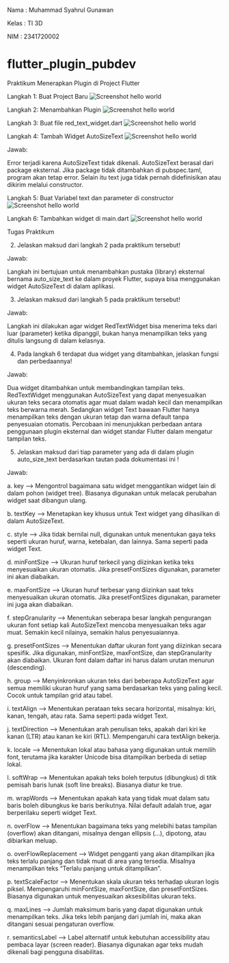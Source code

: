 Nama    : Muhammad Syahrul Gunawan

Kelas   : TI 3D

NIM     : 2341720002

# flutter_plugin_pubdev

Praktikum Menerapkan Plugin di Project Flutter

Langkah 1: Buat Project Baru
![Screenshot hello world](assets/images/01.PNG)

Langkah 2: Menambahkan Plugin
![Screenshot hello world](assets/images/02.PNG)

Langkah 3: Buat file red_text_widget.dart
![Screenshot hello world](assets/images/03.PNG)

Langkah 4: Tambah Widget AutoSizeText
![Screenshot hello world](assets/images/04.PNG)

Jawab:

Error terjadi karena AutoSizeText tidak dikenali. AutoSizeText berasal dari package eksternal. Jika package tidak ditambahkan di pubspec.taml, program akan tetap error. Selain itu text juga tidak pernah didefinisikan atau dikirim melalui constructor. 

Langkah 5: Buat Variabel text dan parameter di constructor
![Screenshot hello world](assets/images/05.PNG)

Langkah 6: Tambahkan widget di main.dart
![Screenshot hello world](assets/images/06.PNG)


Tugas Praktikum

2. Jelaskan maksud dari langkah 2 pada praktikum tersebut!

Jawab:

Langkah ini bertujuan untuk menambahkan pustaka (library) eksternal bernama auto_size_text ke dalam proyek Flutter, supaya bisa menggunakan widget AutoSizeText di dalam aplikasi.

3. Jelaskan maksud dari langkah 5 pada praktikum tersebut!

Jawab:

Langkah ini dilakukan agar widget RedTextWidget bisa menerima teks dari luar (parameter) ketika dipanggil, bukan hanya menampilkan teks yang ditulis langsung di dalam kelasnya.

4. Pada langkah 6 terdapat dua widget yang ditambahkan, jelaskan fungsi dan perbedaannya!

Jawab:

Dua widget ditambahkan untuk membandingkan tampilan teks. RedTextWidget menggunakan AutoSizeText yang dapat menyesuaikan ukuran teks secara otomatis agar muat dalam wadah kecil dan menampilkan teks berwarna merah. Sedangkan widget Text bawaan Flutter hanya menampilkan teks dengan ukuran tetap dan warna default tanpa penyesuaian otomatis. Percobaan ini menunjukkan perbedaan antara penggunaan plugin eksternal dan widget standar Flutter dalam mengatur tampilan teks.

5. Jelaskan maksud dari tiap parameter yang ada di dalam plugin auto_size_text berdasarkan tautan pada dokumentasi ini !

Jawab:

a. key --> Mengontrol bagaimana satu widget menggantikan widget lain di dalam pohon (widget tree). Biasanya digunakan untuk melacak perubahan widget saat dibangun ulang.

b. textKey --> Menetapkan key khusus untuk Text widget yang dihasilkan di dalam AutoSizeText.

c. style --> Jika tidak bernilai null, digunakan untuk menentukan gaya teks seperti ukuran huruf, warna, ketebalan, dan lainnya. Sama seperti pada widget Text.

d. minFontSize --> Ukuran huruf terkecil yang diizinkan ketika teks menyesuaikan ukuran otomatis. Jika presetFontSizes digunakan, parameter ini akan diabaikan.

e. maxFontSize --> Ukuran huruf terbesar yang diizinkan saat teks menyesuaikan ukuran otomatis. Jika presetFontSizes digunakan, parameter ini juga akan diabaikan.

f. stepGranularity --> Menentukan seberapa besar langkah pengurangan ukuran font setiap kali AutoSizeText mencoba menyesuaikan teks agar muat. Semakin kecil nilainya, semakin halus penyesuaiannya.

g. presetFontSizes --> Menentukan daftar ukuran font yang diizinkan secara spesifik. Jika digunakan, minFontSize, maxFontSize, dan stepGranularity akan diabaikan. Ukuran font dalam daftar ini harus dalam urutan menurun (descending).

h. group --> Menyinkronkan ukuran teks dari beberapa AutoSizeText agar semua memiliki ukuran huruf yang sama berdasarkan teks yang paling kecil. Cocok untuk tampilan grid atau tabel.

i. textAlign --> Menentukan perataan teks secara horizontal, misalnya: kiri, kanan, tengah, atau rata. Sama seperti pada widget Text.

j. textDirection --> Menentukan arah penulisan teks, apakah dari kiri ke kanan (LTR) atau kanan ke kiri (RTL). Mempengaruhi cara textAlign bekerja.

k. locale --> Menentukan lokal atau bahasa yang digunakan untuk memilih font, terutama jika karakter Unicode bisa ditampilkan berbeda di setiap lokal.

l. softWrap --> Menentukan apakah teks boleh terputus (dibungkus) di titik pemisah baris lunak (soft line breaks). Biasanya diatur ke true.

m. wrapWords --> Menentukan apakah kata yang tidak muat dalam satu baris boleh dibungkus ke baris berikutnya. Nilai default adalah true, agar berperilaku seperti widget Text.

n. overFlow --> Menentukan bagaimana teks yang melebihi batas tampilan (overflow) akan ditangani, misalnya dengan ellipsis (...), dipotong, atau dibiarkan meluap.

o. overFlowReplacement --> Widget pengganti yang akan ditampilkan jika teks terlalu panjang dan tidak muat di area yang tersedia. Misalnya menampilkan teks “Terlalu panjang untuk ditampilkan”.

p. textScaleFactor --> Menentukan skala ukuran teks terhadap ukuran logis piksel. Mempengaruhi minFontSize, maxFontSize, dan presetFontSizes. Biasanya digunakan untuk menyesuaikan aksesibilitas ukuran teks.

q. maxLines --> Jumlah maksimum baris yang dapat digunakan untuk menampilkan teks. Jika teks lebih panjang dari jumlah ini, maka akan ditangani sesuai pengaturan overflow.

r. semanticsLabel --> Label alternatif untuk kebutuhan accessibility atau pembaca layar (screen reader). Biasanya digunakan agar teks mudah dikenali bagi pengguna disabilitas.